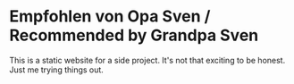 # Empfohlen von Opa Sven / Recommended by Grandpa Sven

This is a static website for a side project. It's not that exciting to be honest. Just me trying things out. 